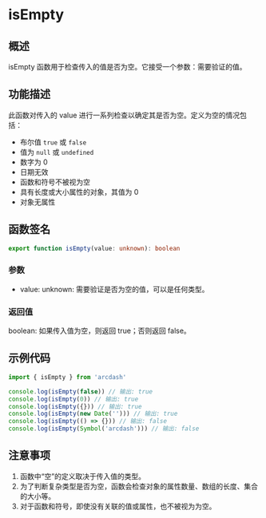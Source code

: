 # isEmpty

## 概述
isEmpty 函数用于检查传入的值是否为空。它接受一个参数：需要验证的值。

## 功能描述
此函数对传入的 value 进行一系列检查以确定其是否为空。定义为空的情况包括：
- 布尔值 `true` 或 `false`
- 值为 `null` 或 `undefined`
- 数字为 0
- 日期无效
- 函数和符号不被视为空
- 具有长度或大小属性的对象，其值为 0
- 对象无属性

## 函数签名
``` typescript
export function isEmpty(value: unknown): boolean
```

### 参数
- value: unknown: 需要验证是否为空的值，可以是任何类型。

### 返回值
boolean: 如果传入值为空，则返回 true；否则返回 false。

## 示例代码
``` typescript
import { isEmpty } from 'arcdash'

console.log(isEmpty(false)) // 输出: true
console.log(isEmpty(0)) // 输出: true
console.log(isEmpty({})) // 输出: true
console.log(isEmpty(new Date(''))) // 输出: true
console.log(isEmpty(() => {})) // 输出: false
console.log(isEmpty(Symbol('arcdash'))) // 输出: false
```

## 注意事项
1. 函数中“空”的定义取决于传入值的类型。
2. 为了判断复杂类型是否为空，函数会检查对象的属性数量、数组的长度、集合的大小等。
3. 对于函数和符号，即使没有关联的值或属性，也不被视为为空。
